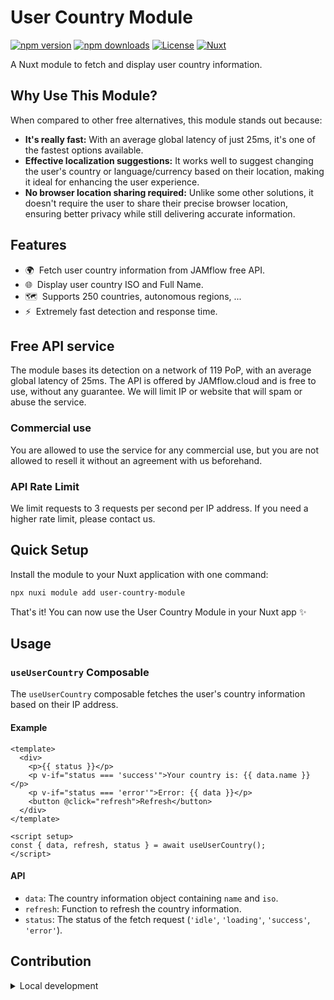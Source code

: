 <!--
Get your module up and running quickly.

Find and replace all on all files (CMD+SHIFT+F):
- Name: User Country Module
- Package name: user-country-module
- Description: A Nuxt module to fetch and display user country information
-->

# User Country Module

[![npm version][npm-version-src]][npm-version-href]
[![npm downloads][npm-downloads-src]][npm-downloads-href]
[![License][license-src]][license-href]
[![Nuxt][nuxt-src]][nuxt-href]

A Nuxt module to fetch and display user country information.

## Why Use This Module?

When compared to other free alternatives, this module stands out because:
 - **It's really fast:** With an average global latency of just 25ms, it's one of the fastest options available.
 - **Effective localization suggestions:** It works well to suggest changing the user's country or language/currency based on their location, making it ideal for enhancing the user experience.
 - **No browser location sharing required:** Unlike some other solutions, it doesn't require the user to share their precise browser location, ensuring better privacy while still delivering accurate information.

<!-- - [✨ &nbsp;Release Notes](/CHANGELOG.md) -->
<!-- - [🏀 Online playground](https://stackblitz.com/github/your-org/user-country-module?file=playground%2Fapp.vue) -->
<!-- - [📖 &nbsp;Documentation](https://example.com) -->

## Features

<!-- Highlight some of the features your module provide here -->
- 🌍 &nbsp;Fetch user country information from JAMflow free API.
- 🌐 &nbsp;Display user country ISO and Full Name.
- 🗺️ &nbsp;Supports 250 countries, autonomous regions, ...
- ⚡ &nbsp;Extremely fast detection and response time.

## Free API service
The module bases its detection on a network of 119 PoP, with an average global latency of 25ms. The API is offered by JAMflow.cloud and is free to use, without any guarantee. We will limit IP or website that will spam or abuse the service.

### Commercial use
You are allowed to use the service for any commercial use, but you are not allowed to resell it without an agreement with us beforehand.

### API Rate Limit

We limit requests to 3 requests per second per IP address. If you need a higher rate limit, please contact us.

### 

## Quick Setup

Install the module to your Nuxt application with one command:

```bash
npx nuxi module add user-country-module
```

That's it! You can now use the User Country Module in your Nuxt app ✨

## Usage

### `useUserCountry` Composable

The `useUserCountry` composable fetches the user's country information based on their IP address.

#### Example

```vue
<template>
  <div>
    <p>{{ status }}</p>
    <p v-if="status === 'success'">Your country is: {{ data.name }}</p>
    <p v-if="status === 'error'">Error: {{ data }}</p>
    <button @click="refresh">Refresh</button>
  </div>
</template>

<script setup>
const { data, refresh, status } = await useUserCountry();
</script>
```

#### API

- `data`: The country information object containing `name` and `iso`.
- `refresh`: Function to refresh the country information.
- `status`: The status of the fetch request (`'idle'`, `'loading'`, `'success'`, `'error'`).

## Contribution

<details>
  <summary>Local development</summary>
  
  ```bash
  # Install dependencies
  npm install
  
  # Generate type stubs
  npm run dev:prepare
  
  # Develop with the playground
  npm run dev
  
  # Build the playground
  npm run dev:build
  
  # Run ESLint
  npm run lint
  
  # Run Vitest
  npm run test
  npm run test:watch
  
  # Release new version
  npm run release
  ```

</details>

<!-- Badges -->
[npm-version-src]: https://img.shields.io/npm/v/my-module/latest.svg?style=flat&colorA=020420&colorB=00DC82
[npm-version-href]: https://npmjs.com/package/my-module

[npm-downloads-src]: https://img.shields.io/npm/dm/my-module.svg?style=flat&colorA=020420&colorB=00DC82
[npm-downloads-href]: https://npm.chart.dev/my-module

[license-src]: https://img.shields.io/npm/l/my-module.svg?style=flat&colorA=020420&colorB=00DC82
[license-href]: https://npmjs.com/package/my-module

[nuxt-src]: https://img.shields.io/badge/Nuxt-020420?logo=nuxt.js
[nuxt-href]: https://nuxt.com
